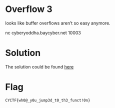 # Overflow 3

looks like buffer overflows aren’t so easy anymore.

nc cyberyoddha.baycyber.net 10003

# Solution

The solution could be found [here](https://blackbeard666.github.io/pwn_exhibit/content/2020_CTF/CyberYoddhaCTF/pwn/pwn_writeups.html)

# Flag

`CYCTF{wh0@_y0u_jump3d_t0_th3_funct!0n}`
